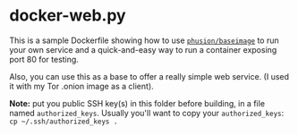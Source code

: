 # docker-web.py

This is a sample Dockerfile showing how to use [`phusion/baseimage`](https://github.com/phusion/baseimage) to run your own service and a quick-and-easy way to run a container exposing port 80 for testing.

Also, you can use this as a base to offer a really simple web service. (I used it with my Tor .onion image as a client).

**Note:** put you public SSH key(s) in this folder before building, in a file named `authorized_keys`. Usually you'll want to copy your `authorized_keys`: `cp ~/.ssh/authorized_keys .`
